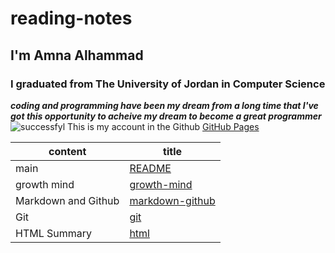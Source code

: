 # reading-notes
## I'm Amna Alhammad
### I graduated from The University of Jordan   in Computer Science
***coding and programming have been my dream from a long time that I've got this opportunity to acheive my dream to become a great programmer***
![successfyl](https://www.wealthacademyglobal.com/wp-content/uploads/2016/12/Success-1030x686.jpg)
This is my account in the Github [GitHub Pages](https://github.com/Amna-Alhammad/)

content  | title
------------ | -------------
main       | [README](https://amna-alhammad.github.io/reading-notes/)
growth mind   | [growth-mind](https://amna-alhammad.github.io/reading-notes/growth-mind/)
Markdown and Github       |[markdown-github](https://amna-alhammad.github.io/reading-notes/markdown-github/)
Git          |[git](https://amna-alhammad.github.io/reading-notes/git/)
HTML Summary     |[html](https://amna-alhammad.github.io/reading-notes/html/)
